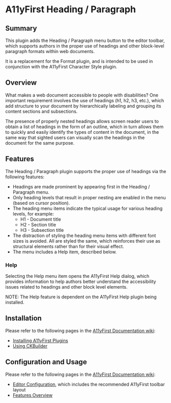 # A11yFirst Heading / Paragraph

## Summary

This plugin adds the Heading / Paragraph menu button to the editor toolbar,
which supports authors in the proper use of headings and other block-level
paragraph formats within web documents.

It is a replacement for the Format plugin, and is intended to be used in
conjunction with the A11yFirst Character Style plugin.

## Overview

What makes a web document accessible to people with disabilities? One
important requirement involves the use of headings (h1, h2, h3, etc.), which
add structure to your document by hierarchically labeling and grouping its
content sections and subsections.

The presence of properly nested headings allows screen reader users to obtain
a list of headings in the form of an outline, which in turn allows them to
quickly and easily identify the types of content in the document, in the same
way that sighted users can visually scan the headings in the document for the
same purpose.

## Features

The Heading / Paragraph plugin supports the proper use of headings via the
following features:

* Headings are made prominent by appearing first in the Heading / Paragraph
  menu.
* Only heading levels that result in proper nesting are enabled in the menu
  (based on cursor position).
* The heading menu items indicate the typical usage for various heading
  levels, for example:
  * H1 - Document title
  * H2 - Section title
  * H3 - Subsection title
* The distraction of styling the heading menu items with different font sizes
  is avoided. All are styled the same, which reinforces their use as
  structural elements rather than for their visual effect.
* The menu includes a Help item, described below.

### Help

Selecting the Help menu item opens the A11yFirst Help dialog, which provides
information to help authors better understand the accessibility issues related
to headings and other block level elements.

NOTE: The Help feature is dependent on the A11yFirst Help plugin being
installed.

## Installation

Please refer to the following pages in the
[A11yFirst Documentation wiki](https://github.com/a11yfirst/documentation/wiki):

* [Installing A11yFirst Plugins](https://github.com/a11yfirst/documentation/wiki/Installing-A11yFirst-Plugins)
* [Using CKBuilder](https://github.com/a11yfirst/documentation/wiki/Using-CKBuilder)

## Configuration and Usage

Please refer to the following pages in the
[A11yFirst Documentation wiki](https://github.com/a11yfirst/documentation/wiki):

* [Editor Configuration](https://github.com/a11yfirst/documentation/wiki/Editor-Configuration),
  which includes the recommended A11yFirst toolbar layout
* [Features Overview](https://github.com/a11yfirst/documentation/wiki/Features-Overview)
